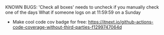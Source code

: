 KNOWN BUGS:
'Check all boxes' needs to uncheck if you manually check one of the days
What if someone logs on at 11:59:59 on a Sunday

- Make cool code cov badge for free: https://itnext.io/github-actions-code-coverage-without-third-parties-f1299747064d
